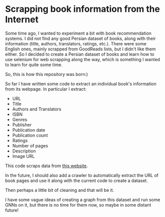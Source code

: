 # Scrapping book information from the Internet

Some time ago, I wanted to experiment a bit with book recommendation systems. I did not find any good Persian dataset of books, along with their information (title, authors, translators, ratings, etc.). There were some English ones, mainly scrapped from GoodReads lists, but I didn't like them either. So I decided to create a Persian dataset of books and learn how to use selenium for web scrapping along the way, which is something I wanted to learn for quite some time.

So, this is how this repository was born:)

So far I have written some code to extract an individual book's information from its webpage. In particular I extract:

+ URL
+ Title
+ Authors and Translators
+ ISBN
+ Genres
+ Publisher
+ Publication date
+ Publication count
+ Ratings
+ Number of pages
+ Description
+ Image URL

This code scraps data from [this website](https://behkhaan.ir/).

In the future, I should also add a crawler to automatically extract the URL of book pages and use it along with the current code to create a dataset.

Then perhaps a little bit of cleaning and that will be it.

I have some vague ideas of creating a graph from this dataset and run some GNNs on it, but there is no time for them now, so maybe in some distant future!


